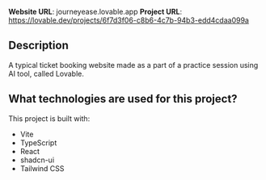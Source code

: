 **Website URL**: journeyease.lovable.app
**Project URL**: https://lovable.dev/projects/6f7d3f06-c8b6-4c7b-94b3-edd4cdaa099a

## Description
A typical ticket booking website made as a part of a practice session using AI tool, called Lovable.
## What technologies are used for this project?

This project is built with:

- Vite
- TypeScript
- React
- shadcn-ui
- Tailwind CSS

